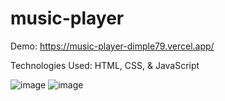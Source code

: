 # music-player
Demo: https://music-player-dimple79.vercel.app/

Technologies Used: HTML, CSS, & JavaScript

![image](https://user-images.githubusercontent.com/73439066/185621589-f8d3e2e2-9676-40ed-a173-cd54de4271ca.png)
![image](https://user-images.githubusercontent.com/73439066/185621757-873cbc28-f3d2-4497-b4ce-5b1fdd655504.png)
